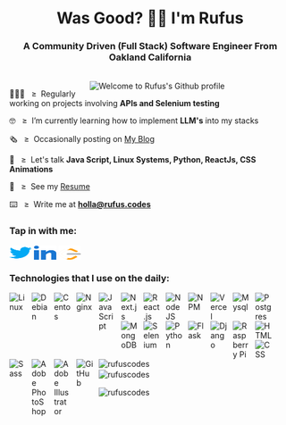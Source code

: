 <h1 align="center">Was Good? ✌🏿 I'm Rufus</h1>
<h3 align="center">A Community Driven (Full Stack) Software Engineer From Oakland California</h3>
<br/>
<img align="right" alt="Welcome to Rufus's Github profile" width="360" src="https://github.com/rufuscodes/rufuscodes/blob/master/images/lord_nikons_crib.gif?raw=true">

👨🏾‍💻&nbsp;&nbsp; ≥ &nbsp;Regularly working on projects involving **APIs and Selenium testing**

🤓&nbsp;&nbsp; ≥ &nbsp;I’m currently learning how to implement **LLM's** into my stacks

🗞️&nbsp;&nbsp; ≥ &nbsp;Occasionally posting on <a href="https://rufus.codes" target="_blank">My Blog</a>

💬&nbsp;&nbsp; ≥ &nbsp;Let's talk **Java Script, Linux Systems, Python, ReactJs, CSS Animations**

📁&nbsp;&nbsp; ≥ &nbsp;See my <a href="https://rufus.codes/resume" target="_blank">Resume</a>

⌨️&nbsp;&nbsp; ≥ &nbsp;Write me at **holla@rufus.codes**

<h3 align="left">Tap in with me:</h3>
<p align="left">

<a href="https://twitter.com/rufuscodes" target="blank"><img align="center" src="https://github.com/rufuscodes/rufuscodes/blob/master/images/tw.png?raw=true" alt="rufuscodes on twitter" height="25" width="40" /></a>
<a href="https://linkedin.com/in/rufuscodes" target="blank"><img align="center" src="https://github.com/rufuscodes/rufuscodes/blob/master/images/ln.png?raw=true" alt="rufuscodes on Linkedin" height="25" width="40" /></a>
<a href="https://www.leetcode.com/rufuscodes" target="blank"><img align="center" src="https://github.com/rufuscodes/rufuscodes/blob/master/images/lc.png?raw=true" alt="rufuscodes on LeetCode" height="25" width="40" /></a>

</p>

<h3 align="left">Technologies that I use on the daily:</h3>
<p align="left">
<img align="left" alt="Linux" width="30px" style="padding-right:10px;" src="https://cdn.jsdelivr.net/gh/devicons/devicon/icons/linux/linux-original.svg" />
<img align="left" alt="Debian" width="30px" style="padding-right:10px;" src="https://cdn.jsdelivr.net/gh/devicons/devicon/icons/debian/debian-original-wordmark.svg" />
<img align="left" alt="Centos" width="30px" style="padding-right:10px;" src="https://cdn.jsdelivr.net/gh/devicons/devicon/icons/centos/centos-original.svg" />
<img align="left" alt="Nginx" width="30px" style="padding-right:10px;" src="https://cdn.jsdelivr.net/gh/devicons/devicon/icons/nginx/nginx-original.svg" />
<img align="left" alt="JavaScript" width="30px" style="padding-right:10px;" src="https://cdn.jsdelivr.net/gh/devicons/devicon/icons/javascript/javascript-plain.svg" />
<img align="left" alt="Next.js" width="30px" style="padding-right:10px;" src="https://cdn.jsdelivr.net/gh/devicons/devicon/icons/nextjs/nextjs-original-wordmark.svg" />
<img align="left" alt="React.js" width="30px" style="padding-right:10px;" src="https://cdn.jsdelivr.net/gh/devicons/devicon/icons/react/react-original-wordmark.svg" />
<img align="left" alt="NodeJS" width="30px" style="padding-right:10px;" src="https://cdn.jsdelivr.net/gh/devicons/devicon/icons/nodejs/nodejs-original.svg" />
<img align="left" alt="NPM" width="30px" style="padding-right:10px;" src="https://cdn.jsdelivr.net/gh/devicons/devicon/icons/npm/npm-original-wordmark.svg" />
<img align="left" alt="Vercel" width="30px" style="padding-right:10px;" src="https://www.cdnlogo.com/logos/v/78/vercel.svg" />
<img align="left" alt="Mysql" width="30px" style="padding-right:10px;" src="https://cdn.jsdelivr.net/gh/devicons/devicon/icons/mysql/mysql-plain.svg" />
<img align="left" alt="Postgres" width="30px" style="padding-right:10px;" src="https://cdn.jsdelivr.net/gh/devicons/devicon/icons/postgresql/postgresql-original-wordmark.svg" />
<img align="left" alt="MongoDB" width="30px" style="padding-right:10px;" src="https://cdn.jsdelivr.net/gh/devicons/devicon/icons/mongodb/mongodb-original-wordmark.svg" />
<img align="left" alt="Selenium" width="30px" style="padding-right:10px;" src="https://cdn.jsdelivr.net/gh/devicons/devicon/icons/selenium/selenium-original.svg" />
<img align="left" alt="Python" width="30px" style="padding-right:10px;" src="https://cdn.jsdelivr.net/gh/devicons/devicon/icons/python/python-plain.svg" />
<img align="left" alt="Flask" width="30px" style="padding-right:10px;" src="https://cdn.jsdelivr.net/gh/devicons/devicon/icons/flask/flask-original.svg" />
<img align="left" alt="Django" width="30px" style="padding-right:10px;" src="https://cdn.jsdelivr.net/gh/devicons/devicon/icons/django/django-plain-wordmark.svg" />
<img align="left" alt="Raspberry Pi" width="30px" style="padding-right:10px;" src="https://cdn.jsdelivr.net/gh/devicons/devicon/icons/raspberrypi/raspberrypi-original-wordmark.svg" />
<img align="left" alt="HTML" width="30px" style="padding-right:10px;" src="https://cdn.jsdelivr.net/gh/devicons/devicon/icons/html5/html5-plain.svg" />
<img align="left" alt="CSS" width="30px" style="padding-right:10px;" src="https://cdn.jsdelivr.net/gh/devicons/devicon/icons/css3/css3-plain.svg" />
<img align="left" alt="Sass" width="30px" style="padding-right:10px;" src="https://cdn.jsdelivr.net/gh/devicons/devicon/icons/sass/sass-original.svg" />
<img align="left" alt="Adobe PhotoShop" width="30px" style="padding-right:10px;" src="https://cdn.jsdelivr.net/gh/devicons/devicon/icons/photoshop/photoshop-plain.svg" />
<img align="left" alt="Adobe Illustrator" width="30px" style="padding-right:10px;" src="https://cdn.jsdelivr.net/gh/devicons/devicon/icons/illustrator/illustrator-plain.svg" />
<img align="left" alt="GitHub" width="30px" style="padding-right:10px;" src="https://cdn.jsdelivr.net/gh/devicons/devicon/icons/github/github-original.svg" />
<br />
<br />

#

</p>

<p><img align="left" src="https://github-readme-stats.vercel.app/api/top-langs?username=rufuscodes&show_icons=true&locale=en&layout=compact&theme=github_dark" alt="rufuscodes" width="300"/></p>

<p>&nbsp;<img align="center" src="https://github-readme-stats.vercel.app/api?username=rufuscodes&show_icons=true&locale=en&theme=github_dark" alt="rufuscodes" width="400"/></p>

<p><img align="center" src="https://github-readme-streak-stats.herokuapp.com/?user=rufuscodes&theme=github_dark" alt="rufuscodes" width="400"/></p>
